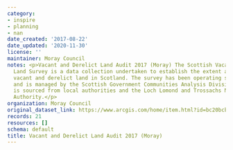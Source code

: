 ```yaml
---
category:
- inspire
- planning
- nan
date_created: '2017-08-22'
date_updated: '2020-11-30'
license: ''
maintainer: Moray Council
notes: <p>Vacant and Derelict Land Audit 2017 (Moray) The Scottish Vacant and Derelict
  Land Survey is a data collection undertaken to establish the extent and state of
  vacant and derelict land in Scotland. The survey has been operating since 1988,
  and is managed by the Scottish Government Communities Analysis Division. The data
  is sourced from local authorities and the Loch Lomond and Trossachs National Park
  Authority.</p>
organization: Moray Council
original_dataset_link: https://www.arcgis.com/home/item.html?id=bc20bcb55c1245489bf3da4128a3aba1
records: 21
resources: []
schema: default
title: Vacant and Derelict Land Audit 2017 (Moray)
---
```

